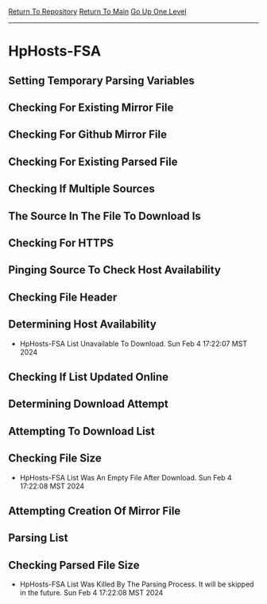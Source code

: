 [Return To Repository](https://github.com/DigitalWarrior/piholeparser/)
[Return To Main](https://github.com/DigitalWarrior/piholeparser/blob/master/RecentRunLogs/Mainlog.md)
[Go Up One Level](https://github.com/DigitalWarrior/piholeparser/blob/master/RecentRunLogs/TopLevelScripts/30-Processing-External-Blacklists.md)
____________________________________
# HpHosts-FSA
## Setting Temporary Parsing Variables
## Checking For Existing Mirror File
## Checking For Github Mirror File
## Checking For Existing Parsed File
## Checking If Multiple Sources
## The Source In The File To Download Is
## Checking For HTTPS
## Pinging Source To Check Host Availability
## Checking File Header
## Determining Host Availability
* HpHosts-FSA List Unavailable To Download. Sun Feb  4 17:22:07 MST 2024
## Checking If List Updated Online
## Determining Download Attempt
## Attempting To Download List
## Checking File Size
* HpHosts-FSA List Was An Empty File After Download. Sun Feb  4 17:22:08 MST 2024
## Attempting Creation Of Mirror File
## Parsing List
## Checking Parsed File Size
* HpHosts-FSA List Was Killed By The Parsing Process. It will be skipped in the future. Sun Feb  4 17:22:08 MST 2024
